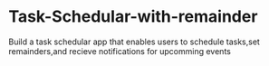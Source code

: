# Task-Schedular-with-remainder
Build a task schedular app that enables users to schedule tasks,set remainders,and recieve notifications for upcomming events
